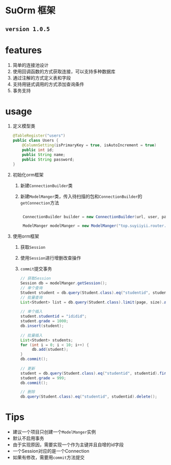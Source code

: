 # SuOrm 框架

## `version 1.0.5`

# features

1. 简单的连接池设计
2. 使用回调函数的方式获取连接，可以支持多种数据库
3. 通过注解的方式定义表和字段
4. 支持用链式调用的方式添加查询条件
5. 事务支持

# usage

1. 定义模型类

    ```java
    @TableRegister("users")
    public class Users {
        @ColumnSetting(isPrimaryKey = true, isAutoIncrement = true)
        public int id;
        public String name;
        public String password;
    }
    ```

2. 初始化orm框架
    1. 新建`ConnectionBuilder`类
    2. 新建`ModelManger`类，传入待扫描的包和`ConnectionBuilder`的`getConnection`方法

        ```java
       
         ConnectionBuilder builder = new ConnectionBuilder(url, user, password);
 
         ModelManger modelManger = new ModelManger("top.suyiiyii.router.models", builder::getConnection);
         ```
3. 使用orm框架
    1. 获取`Session`
    2. 使用`Session`进行增删改查操作
    3. `commit`提交事务

        ```java
        // 获取Session
        Session db = modelManger.getSession();
        // 单个查询
        Student student = db.query(Student.class).eq("studentid", studentid).first();
        // 批量查询
        List<Student> list = db.query(Student.class).limit(page, size).all();
     
        // 单个插入
        student.studentid = "ididid";
        student.grade = 1000;
        db.insert(student);
     
        // 批量插入
        List<Student> students;
        for (int i = 0; i < 10; i++) {
             db.add(student);
        }
        db.commit();
     
        // 更新
        student = db.query(Student.class).eq("studentid", studentid).first();
        student.grade = 999;
        db.commit();
       
        // 删除
        db.query(Student.class).eq("studentid", studentid).delete();
        ```

# Tips

* 建议一个项目只创建一个`ModelManger`实例
* 默认不启用事务
* 由于实现原因，需要实现一个作为主键并且自增的id字段
* 一个Session对应的是一个Connection
* 如果有修改，需要用`commit`方法提交